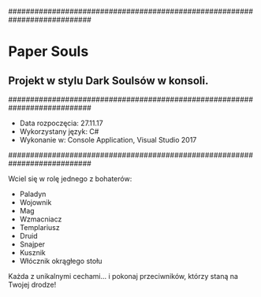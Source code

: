 ###########################################################################


# Paper Souls
## Projekt w stylu Dark Soulsów w konsoli.


###########################################################################
* Data rozpoczęcia: 27.11.17
* Wykorzystany język: C#
* Wykonanie w: Console Application, Visual Studio 2017 

###########################################################################

Wciel się w rolę jednego z bohaterów:

- Paladyn
- Wojownik
- Mag
- Wzmacniacz
- Templariusz
- Druid
- Snajper
- Kusznik
- Włócznik okrągłego stołu

Każda z unikalnymi cechami...
i pokonaj przeciwników, którzy staną na Twojej drodze!
